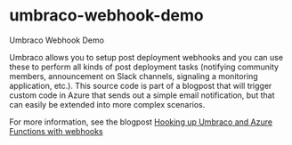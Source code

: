 # umbraco-webhook-demo
Umbraco Webhook Demo

Umbraco allows you to setup post deployment webhooks and you can use these to perform all kinds of post deployment tasks (notifying community members, announcement on Slack channels, signaling a monitoring application, etc.). This source code is part of a blogpost that will trigger custom code in Azure that sends out a simple email notification, but that can easily be extended into more complex scenarios.

For more information, see the blogpost [Hooking up Umbraco and Azure Functions with webhooks](https://yuriburger.net/2017/12/29/hooking-up-umbraco-and-azure-functions-with-webhooks/)
